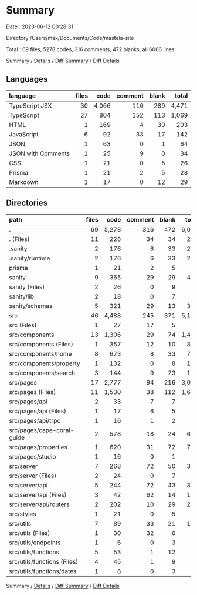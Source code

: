 # Summary

Date : 2023-06-12 00:28:31

Directory /Users/max/Documents/Code/mastela-site

Total : 69 files,  5278 codes, 316 comments, 472 blanks, all 6066 lines

Summary / [Details](details.md) / [Diff Summary](diff.md) / [Diff Details](diff-details.md)

## Languages
| language | files | code | comment | blank | total |
| :--- | ---: | ---: | ---: | ---: | ---: |
| TypeScript JSX | 30 | 4,066 | 116 | 289 | 4,471 |
| TypeScript | 27 | 804 | 152 | 113 | 1,069 |
| HTML | 1 | 169 | 4 | 30 | 203 |
| JavaScript | 6 | 92 | 33 | 17 | 142 |
| JSON | 1 | 63 | 0 | 1 | 64 |
| JSON with Comments | 1 | 25 | 9 | 0 | 34 |
| CSS | 1 | 21 | 0 | 5 | 26 |
| Prisma | 1 | 21 | 2 | 5 | 28 |
| Markdown | 1 | 17 | 0 | 12 | 29 |

## Directories
| path | files | code | comment | blank | total |
| :--- | ---: | ---: | ---: | ---: | ---: |
| . | 69 | 5,278 | 316 | 472 | 6,066 |
| . (Files) | 11 | 228 | 34 | 34 | 296 |
| .sanity | 2 | 176 | 6 | 33 | 215 |
| .sanity/runtime | 2 | 176 | 6 | 33 | 215 |
| prisma | 1 | 21 | 2 | 5 | 28 |
| sanity | 9 | 365 | 29 | 29 | 423 |
| sanity (Files) | 2 | 26 | 0 | 9 | 35 |
| sanity/lib | 2 | 18 | 0 | 7 | 25 |
| sanity/schemas | 5 | 321 | 29 | 13 | 363 |
| src | 46 | 4,488 | 245 | 371 | 5,104 |
| src (Files) | 1 | 27 | 17 | 5 | 49 |
| src/components | 13 | 1,306 | 29 | 74 | 1,409 |
| src/components (Files) | 1 | 357 | 12 | 10 | 379 |
| src/components/home | 8 | 673 | 8 | 33 | 714 |
| src/components/property | 1 | 132 | 0 | 8 | 140 |
| src/components/search | 3 | 144 | 9 | 23 | 176 |
| src/pages | 17 | 2,777 | 94 | 216 | 3,087 |
| src/pages (Files) | 11 | 1,530 | 38 | 112 | 1,680 |
| src/pages/api | 2 | 33 | 7 | 7 | 47 |
| src/pages/api (Files) | 1 | 17 | 6 | 5 | 28 |
| src/pages/api/trpc | 1 | 16 | 1 | 2 | 19 |
| src/pages/cape-coral-guide | 2 | 578 | 18 | 24 | 620 |
| src/pages/properties | 1 | 620 | 31 | 72 | 723 |
| src/pages/studio | 1 | 16 | 0 | 1 | 17 |
| src/server | 7 | 268 | 72 | 50 | 390 |
| src/server (Files) | 2 | 24 | 0 | 7 | 31 |
| src/server/api | 5 | 244 | 72 | 43 | 359 |
| src/server/api (Files) | 3 | 42 | 62 | 14 | 118 |
| src/server/api/routers | 2 | 202 | 10 | 29 | 241 |
| src/styles | 1 | 21 | 0 | 5 | 26 |
| src/utils | 7 | 89 | 33 | 21 | 143 |
| src/utils (Files) | 1 | 30 | 32 | 6 | 68 |
| src/utils/endpoints | 1 | 6 | 0 | 3 | 9 |
| src/utils/functions | 5 | 53 | 1 | 12 | 66 |
| src/utils/functions (Files) | 4 | 45 | 1 | 9 | 55 |
| src/utils/functions/dates | 1 | 8 | 0 | 3 | 11 |

Summary / [Details](details.md) / [Diff Summary](diff.md) / [Diff Details](diff-details.md)